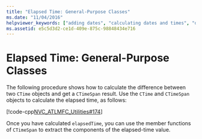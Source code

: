 ```yaml
---
title: "Elapsed Time: General-Purpose Classes"
ms.date: "11/04/2016"
helpviewer_keywords: ["adding dates", "calculating dates and times", "dates, calculating intervals", "elapsed time, calculating", "elapsed time", "time, elapsed", "intervals, date and time", "calculations, date and time"]
ms.assetid: e5c5d3d2-ce1d-409e-875c-98848434e716
---
```

# Elapsed Time: General-Purpose Classes

The following procedure shows how to calculate the difference between two `CTime` objects and get a `CTimeSpan` result. Use the `CTime` and `CTimeSpan` objects to calculate the elapsed time, as follows:

   [!code-cpp[NVC_ATLMFC_Utilities#174](../atl-mfc-shared/codesnippet/cpp/elapsed-time-general-purpose-classes_1.cpp)]

Once you have calculated `elapsedTime`, you can use the member functions of `CTimeSpan` to extract the components of the elapsed-time value.
